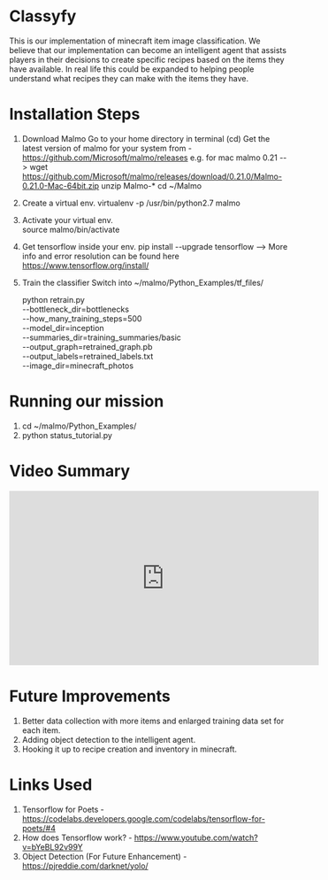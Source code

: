# Classyfy
This is our implementation of minecraft item image classification. We believe that our implementation can become an intelligent agent that assists players in their decisions to create specific recipes based on the items they have available. 
In real life this could be expanded to helping people understand what recipes they can make with the items they have. 

# Installation Steps
1. Download Malmo
    Go to your home directory in terminal (cd)
    Get the latest version of malmo for your system from - https://github.com/Microsoft/malmo/releases
      e.g. for mac malmo 0.21 --> wget https://github.com/Microsoft/malmo/releases/download/0.21.0/Malmo-0.21.0-Mac-64bit.zip
    unzip Malmo-*
    cd ~/Malmo
2. Create a virtual env.
    virtualenv -p /usr/bin/python2.7 malmo
3. Activate your virtual env.  
    source malmo/bin/activate
4. Get tensorflow inside your env.
    pip install --upgrade tensorflow   --> More info and error resolution can be found here https://www.tensorflow.org/install/
5. Train the classifier
    Switch into ~/malmo/Python_Examples/tf_files/

    python retrain.py \
  --bottleneck_dir=bottlenecks \
  --how_many_training_steps=500 \
  --model_dir=inception \
  --summaries_dir=training_summaries/basic \
  --output_graph=retrained_graph.pb \
  --output_labels=retrained_labels.txt \
  --image_dir=minecraft_photos
    

# Running our mission
1. cd ~/malmo/Python_Examples/
2. python status_tutorial.py

# Video Summary 
<iframe width="560" height="315" src="https://www.youtube.com/embed/d5n6dN1qB6s" frameborder="0" allowfullscreen></iframe>

# Future Improvements
1. Better data collection with more items and enlarged training data set for each item.
2. Adding object detection to the intelligent agent.
3. Hooking it up to recipe creation and inventory in minecraft. 


# Links Used
1. Tensorflow for Poets - https://codelabs.developers.google.com/codelabs/tensorflow-for-poets/#4
2. How does Tensorflow work? - https://www.youtube.com/watch?v=bYeBL92v99Y
3. Object Detection (For Future Enhancement) - https://pjreddie.com/darknet/yolo/
